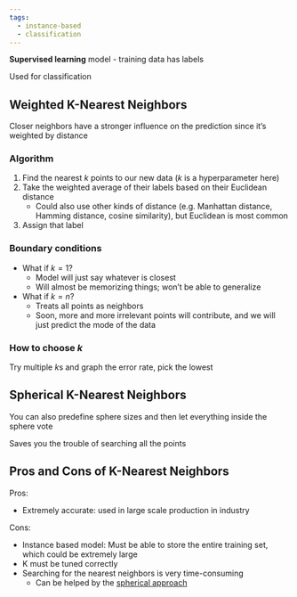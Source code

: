 ```yaml
---
tags:
  - instance-based
  - classification
---
```


**Supervised learning** model - training data has labels

Used for classification

## Weighted K-Nearest Neighbors

Closer neighbors have a stronger influence on the prediction since it’s weighted by distance

### Algorithm

1. Find the nearest $k$ points to our new data ($k$ is a hyperparameter here)
2. Take the weighted average of their labels based on their Euclidean distance
    - Could also use other kinds of distance (e.g. Manhattan distance, Hamming distance, cosine similarity), but Euclidean is most common
3. Assign that label

### Boundary conditions

- What if $k = 1$?
    - Model will just say whatever is closest
    - Will almost be memorizing things; won’t be able to generalize
- What if $k = n$?
    - Treats all points as neighbors
    - Soon, more and more irrelevant points will contribute, and we will just predict the mode of the data

### How to choose $k$

Try multiple $k$s and graph the error rate, pick the lowest

## Spherical K-Nearest Neighbors

You can also predefine sphere sizes and then let everything inside the sphere vote

Saves you the trouble of searching all the points

## Pros and Cons of K-Nearest Neighbors

Pros:

- Extremely accurate: used in large scale production in industry

Cons:

- Instance based model: Must be able to store the entire training set, which could be extremely large
- K must be tuned correctly
- Searching for the nearest neighbors is very time-consuming
    - Can be helped by the [spherical approach](#Spherical%20K-Nearest%20Neighbors)